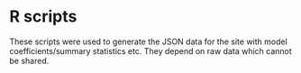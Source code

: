 # R scripts

These scripts were used to generate the JSON data for the site with model coefficients/summary
statistics etc. They depend on raw data which cannot be shared.